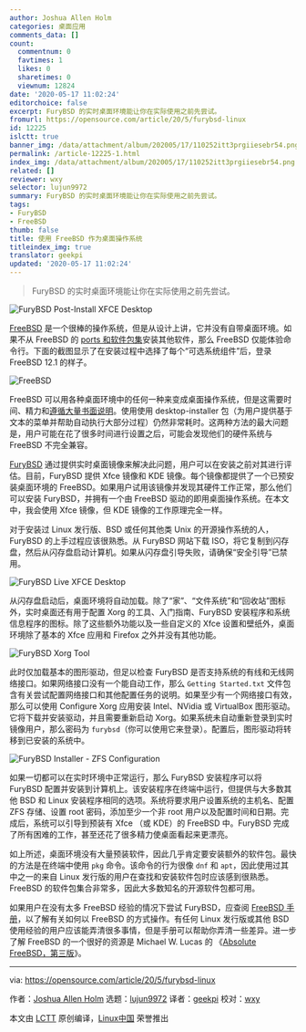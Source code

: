 ```yaml
---
author: Joshua Allen Holm
categories: 桌面应用
comments_data: []
count:
  commentnum: 0
  favtimes: 1
  likes: 0
  sharetimes: 0
  viewnum: 12824
date: '2020-05-17 11:02:24'
editorchoice: false
excerpt: FuryBSD 的实时桌面环境能让你在实际使用之前先尝试。
fromurl: https://opensource.com/article/20/5/furybsd-linux
id: 12225
islctt: true
banner_img: /data/attachment/album/202005/17/110252itt3prgiiesebr54.png
permalink: /article-12225-1.html
index_img: /data/attachment/album/202005/17/110252itt3prgiiesebr54.png.thumb.jpg
related: []
reviewer: wxy
selector: lujun9972
summary: FuryBSD 的实时桌面环境能让你在实际使用之前先尝试。
tags:
- FuryBSD
- FreeBSD
thumb: false
title: 使用 FreeBSD 作为桌面操作系统
titleindex_img: true
translator: geekpi
updated: '2020-05-17 11:02:24'
---
```



> 
> FuryBSD 的实时桌面环境能让你在实际使用之前先尝试。
> 
> 
> 


![FuryBSD Post-Install XFCE Desktop](/data/attachment/album/202005/17/110252itt3prgiiesebr54.png "FuryBSD Post-Install XFCE Desktop")


[FreeBSD](https://www.freebsd.org) 是一个很棒的操作系统，但是从设计上讲，它并没有自带桌面环境。如果不从 FreeBSD 的 [ports 和软件包集](https://www.freebsd.org/ports/)安装其他软件，那么 FreeBSD 仅能体验命令行。下面的截图显示了在安装过程中选择了每个“可选系统组件”后，登录 FreeBSD 12.1 的样子。


![FreeBSD](/data/attachment/album/202005/17/110300jgqbbmmbbvlb733l.png "FreeBSD")


FreeBSD 可以用各种桌面环境中的任何一种来变成桌面操作系统，但是这需要时间、精力和[遵循大量书面说明](https://www.freebsdfoundation.org/freebsd/how-to-guides/installing-a-desktop-environment-on-freebsd/)。使用使用 desktop-installer 包（为用户提供基于文本的菜单并帮助自动执行大部分过程）仍然非常耗时。这两种方法的最大问题是，用户可能在花了很多时间进行设置之后，可能会发现他们的硬件系统与 FreeBSD 不完全兼容。


[FuryBSD](https://www.furybsd.org) 通过提供实时桌面镜像来解决此问题，用户可以在安装之前对其进行评估。目前，FuryBSD 提供 Xfce 镜像和 KDE 镜像。每个镜像都提供了一个已预安装桌面环境的 FreeBSD。如果用户试用该镜像并发现其硬件工作正常，那么他们可以安装 FuryBSD，并拥有一个由 FreeBSD 驱动的即用桌面操作系统。在本文中，我会使用 Xfce 镜像，但 KDE 镜像的工作原理完全一样。


对于安装过 Linux 发行版、BSD 或任何其他类 Unix 的开源操作系统的人，FuryBSD 的上手过程应该很熟悉。从 FuryBSD 网站下载 ISO，将它复制到闪存盘，然后从闪存盘启动计算机。如果从闪存盘引导失败，请确保“安全引导”已禁用。


![FuryBSD Live XFCE Desktop](/data/attachment/album/202005/17/110327kz9tc7q79itt76kn.png "FuryBSD Live XFCE Desktop")


从闪存盘启动后，桌面环境将自动加载。除了“家”、“文件系统”和“回收站”图标外，实时桌面还有用于配置 Xorg 的工具、入门指南、FuryBSD 安装程序和系统信息程序的图标。除了这些额外功能以及一些自定义的 Xfce 设置和壁纸外，桌面环境除了基本的 Xfce 应用和 Firefox 之外并没有其他功能。


![FuryBSD Xorg Tool](/data/attachment/album/202005/17/110342c7w8aeawwmez9cje.png "FuryBSD Xorg Tool")


此时仅加载基本的图形驱动，但足以检查 FuryBSD 是否支持系统的有线和无线网络接口。如果网络接口没有一个能自动工作，那么 `Getting Started.txt` 文件包含有关尝试配置网络接口和其他配置任务的说明。如果至少有一个网络接口有效，那么可以使用 Configure Xorg 应用安装 Intel、NVidia 或 VirtualBox 图形驱动。它将下载并安装驱动，并且需要重新启动 Xorg。如果系统未自动重新登录到实时镜像用户，那么密码为 `furybsd`（你可以使用它来登录）。配置后，图形驱动将转移到已安装的系统中。


![FuryBSD Installer - ZFS Configuration](/data/attachment/album/202005/17/110404i1szsya19a7a58au.png "FuryBSD Installer - ZFS Configuration")


如果一切都可以在实时环境中正常运行，那么 FuryBSD 安装程序可以将 FuryBSD 配置并安装到计算机上。该安装程序在终端中运行，但提供与大多数其他 BSD 和 Linux 安装程序相同的选项。系统将要求用户设置系统的主机名、配置 ZFS 存储、设置 root 密码，添加至少一个非 root 用户以及配置时间和日期。完成后，系统可以引导到预装有 Xfce （或 KDE）的 FreeBSD 中。FuryBSD 完成了所有困难的工作，甚至还花了很多精力使桌面看起来更漂亮。


如上所述，桌面环境没有大量预装软件，因此几乎肯定要安装额外的软件包。最快的方法是在终端中使用 `pkg` 命令。该命令的行为很像 `dnf` 和 `apt`，因此使用过其中之一的来自 Linux 发行版的用户在查找和安装软件包时应该感到很熟悉。FreeBSD 的软件包集合非常多，因此大多数知名的开源软件包都可用。


如果用户在没有太多 FreeBSD 经验的情况下尝试 FuryBSD，应查阅 [FreeBSD 手册](https://www.freebsd.org/doc/en_US.ISO8859-1/books/handbook/)，以了解有关如何以 FreeBSD 的方式操作。有任何 Linux 发行版或其他 BSD 使用经验的用户应该能弄清很多事情，但是手册可以帮助你弄清一些差异。进一步了解 FreeBSD 的一个很好的资源是 Michael W. Lucas 的 《[Absolute FreeBSD，第三版](https://nostarch.com/absfreebsd3)》。




---


via: <https://opensource.com/article/20/5/furybsd-linux>


作者：[Joshua Allen Holm](https://opensource.com/users/holmja) 选题：[lujun9972](https://github.com/lujun9972) 译者：[geekpi](https://github.com/geekpi) 校对：[wxy](https://github.com/wxy)


本文由 [LCTT](https://github.com/LCTT/TranslateProject) 原创编译，[Linux中国](https://linux.cn/) 荣誉推出